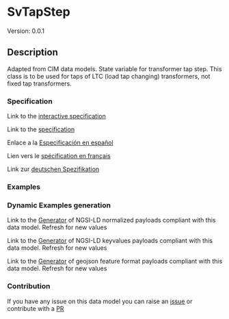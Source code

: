 # SvTapStep
Version: 0.0.1

## Description 

Adapted from CIM data models. State variable for transformer tap step.     This class is to be used for taps of LTC (load tap changing) transformers, not fixed tap transformers.
### Specification

Link to the [interactive specification](https://swagger.lab.fiware.org/?url=https://raw.githubusercontent.com/smart-data-models/dataModel.EnergyCIM/master/SvTapStep/swagger.yaml)

Link to the [specification](https://github.com/smart-data-models/dataModel.EnergyCIM/blob/master/SvTapStep/doc/spec.md)

Enlace a la [Especificación en español](https://github.com/smart-data-models/dataModel.EnergyCIM/blob/master/SvTapStep/doc/spec_ES.md)

Lien vers le [spécification en français](https://github.com/smart-data-models/dataModel.EnergyCIM/blob/master/SvTapStep/doc/spec_FR.md)

Link zur [deutschen Spezifikation](https://github.com/smart-data-models/dataModel.EnergyCIM/blob/master/SvTapStep/doc/spec_DE.md)
### Examples
### Dynamic Examples generation

Link to the [Generator](https://smartdatamodels.org/extra/ngsi-ld_generator.php?schemaUrl=https://raw.githubusercontent.com/smart-data-models/dataModel.EnergyCIM/master/SvTapStep/schema.json&email=info@smartdatamodels.org) of NGSI-LD normalized payloads compliant with this data model. Refresh for new values

Link to the [Generator](https://smartdatamodels.org/extra/ngsi-ld_generator_keyvalues.php?schemaUrl=https://raw.githubusercontent.com/smart-data-models/dataModel.EnergyCIM/master/SvTapStep/schema.json&email=info@smartdatamodels.org) of NGSI-LD keyvalues payloads compliant with this data model. Refresh for new values

Link to the [Generator](https://smartdatamodels.org/extra/geojson_features_generator_v1.0.php?schemaUrl=https://raw.githubusercontent.com/smart-data-models/dataModel.EnergyCIM/master/SvTapStep/schema.json&email=info@smartdatamodels.org) of geojson feature format payloads compliant with this data model. Refresh for new values
### Contribution

 If you have any issue on this data model you can raise an [issue](https://github.com/smart-data-models/dataModel.EnergyCIM/issues)  or contribute with a [PR](https://github.com/smart-data-models/dataModel.EnergyCIM/pulls)